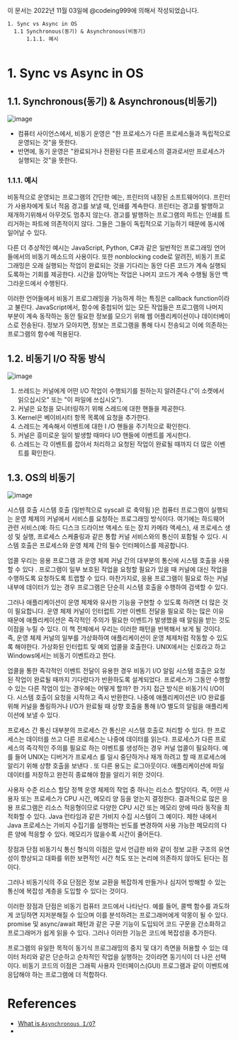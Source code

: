 
이 문서는 2022년 11월 03일에 @codeing999에 의해서 작성되었습니다.
```
1. Sync vs Async in OS
  1.1 Synchronous(동기) & Asynchronous(비동기)
      1.1.1. 예시
      
```

# 1. Sync vs Async in OS
## 1.1. Synchronous(동기) & Asynchronous(비동기)
![image](https://user-images.githubusercontent.com/109027875/199735442-a3088435-afe7-4c62-be8f-533fdf4c3557.png)

- 컴퓨터 사이언스에서, 비동기 운영은 "한 프로세스가 다른 프로세스들과 독립적으로 운영되는 것"을 뜻한다.
- 반면에, 동기 운영은 "완료되거나 전환된 다른 프로세스의 결과로서만 프로세스가 실행되는 것"을 뜻한다.

### 1.1.1. 예시
비동적으로 운영되는 프로그램의 간단한 예는, 프린터의 내장된 소프트웨어이다.
프린터가 사용자에게 토너 적음 경고를 보낼 때, 인쇄를 계속한다.
프린터는 경고를 발행하고 재개하기위해서 아무것도 멈추지 않는다.
경고를 발행하는 프로그램의 파트는 인쇄를 트리거하는 파트에 의존적이지 않다.
그들은 그들이 독립적으로 기능하기 때문에 동시에 일어날 수 있다.

다른 더 추상적인 예시는 JavaScript, Python, C#과 같은 일반적인 프로그래밍 언어들에서의 비동기 메소드의 사용이다.
또한 nonblocking code로 알려진, 비동기 프로그래밍은 오래 실행되는 작업이 완료되는 것을 기다리는 동안 다른 코드가 계속 실행되도록하는 기회를 제공한다.
시간을 잡아먹는 작업은 나머지 코드가 계속 수행될 동안 백그라운드에서 수행된다.

이러한 언어들에서 비동기 프로그래밍을 가능하게 하는 특징은 callback function이라고 불린다. 
JavaScript에서, 함수에 중첩되어 있는 모든 작업들은 프로그램의 나머지 부분이 계속 동작하는 동안 필요한 정보를 모으기 위해 웹 어플리케이션이나 데이터베이스로 전송된다.
정보가 모아지면, 정보는 프로그램을 통해 다시 전송되고 이에 의존하는 프로그램의 함수에 적용된다. 

## 1.2. 비동기 I/O 작동 방식
![image](https://user-images.githubusercontent.com/109027875/199860608-e56a5c25-79f4-4df8-a119-78b1434826a3.png)

1. 쓰레드는 커널에게 어떤 I/O 작업이 수행되기를 원하는지 알려준다.("이 소켓에서 읽으십시오" 또는 "이 파일에 쓰십시오").
2. 커널은 요청을 모니터링하기 위해 스레드에 대한 핸들을 제공한다.
3. Kernel은 베이비시터 항목 목록에 요청을 추가한다.
4. 스레드는 계속해서 이벤트에 대한 I /O 핸들을 주기적으로 확인한다.
5. 커널은 흥미로운 일이 발생할 때마다 I/O 핸들에 이벤트를 게시한다.
6. 스레드는 각 이벤트를 잡아서 처리하고 요청된 작업이 완료될 때까지 더 많은 이벤트를 확인한다.

## 1.3. OS의 비동기
![image](https://user-images.githubusercontent.com/109027875/199861339-76ef02d4-c25e-47d4-bcb5-4808d6353e0a.png)

시스템 호출
시스템 호출 (일반적으로 syscall 로 축약됨 )은 컴퓨터 프로그램이 실행되는 운영 체제의 커널에서 서비스를 요청하는 프로그래밍 방식이다. 
여기에는 하드웨어 관련 서비스(예: 하드 디스크 드라이브 액세스 또는 장치 카메라 액세스), 새 프로세스 생성 및 실행, 프로세스 스케줄링과 같은 통합 커널 서비스와의 통신이 포함될 수 있다. 
시스템 호출은 프로세스와 운영 체제 간의 필수 인터페이스를 제공합니다.

업콜
우리는 응용 프로그램 과 운영 체제 커널 간의 대부분의 통신에 시스템 호출을 사용할 수 있다 . 프로그램이 일부 보호된 작업을 요청할 필요가 있을 때 커널에 대신 작업을 수행하도록 요청하도록 트랩할 수 있다. 마찬가지로, 응용 프로그램이 필요로 하는 커널 내부에 데이터가 있는 경우 프로그램은 단순히 시스템 호출을 수행하여 검색할 수 있다.

그러나 애플리케이션이 운영 체제와 유사한 기능을 구현할 수 있도록 하려면 더 많은 것이 필요합니다. 운영 체제 커널이 인터럽트 기반 이벤트 전달을 필요로 하는 많은 이유 때문에 애플리케이션은 즉각적인 주의가 필요한 이벤트가 발생했을 때 알림을 받는 것도 이점을 누릴 수 있다. 이 책 전체에서 우리는 이러한 패턴을 반복해서 보게 될 것이다. 즉, 운영 체제 커널의 일부를 가상화하여 애플리케이션이 운영 체제처럼 작동할 수 있도록 해야한다. 가상화된 인터럽트 및 예외 업콜을 호출한다. UNIX에서는 신호라고 하고 Windows에서는 비동기 이벤트라고 한다.

업콜을 통한 즉각적인 이벤트 전달이 유용한 경우
비동기 I/O 알림
시스템 호출은 요청된 작업이 완료될 때까지 기다렸다가 반환하도록 설계되었다. 프로세스가 그동안 수행할 수 있는 다른 작업이 있는 경우에는 어떻게 할까? 한 가지 접근 방식은 비동기식 I/O이다. 시스템 호출이 요청을 시작하고 즉시 반환한다. 나중에 애플리케이션은 I/O 완료를 위해 커널을 폴링하거나 I/O가 완료될 때 상향 호출을 통해 I/O 별도의 알림을 애플리케이션에 보낼 수 있다.

프로세스 간 통신
대부분의 프로세스 간 통신은 시스템 호출로 처리할 수 있다. 한 프로세스는 데이터를 쓰고 다른 프로세스는 나중에 데이터를 읽는다. 프로세스가 다른 프로세스의 즉각적인 주의를 필요로 하는 이벤트를 생성하는 경우 커널 업콜이 필요하다.
예를 들어 UNIX는 디버거가 프로세스 를 일시 중단하거나 재개 하려고 할 때 프로세스에 알리기 위해 상향 호출을 보낸다 . 또 다른 용도는 로그아웃이다.
애플리케이션에 파일 데이터를 저장하고 완전히 종료해야 함을 알리기 위한 것이다.

사용자 수준 리소스 할당 정책
운영 체제의 작업 중 하나는 리소스 할당이다. 즉, 어떤 사용자 또는 프로세스가 CPU 시간, 메모리 양 등을 얻는지 결정한다. 결과적으로 많은 응용 프로그램은 리소스 적응형이므로 다양한 CPU 시간 또는 메모리 양에 따라 동작을 최적화할 수 있다. Java 런타임과 같은 가비지 수집 시스템이 그 예이다. 제한 내에서 Java 프로세스는 가비지 수집기를 실행하는 빈도를 변경하여 사용 가능한 메모리의 다른 양에 적응할 수 있다. 메모리가 많을수록 시간이 줄어든다.

장점과 단점
비동기식 통신 형식의 이점은 앞서 언급한 바와 같이 정보 교환 구조의 유연성이 향상되고 대화를 위한 보편적인 시간 척도 또는 논리에 의존하지 않아도 된다는 점이다.

그러나 비동기식의 주요 단점은 정보 교환을 복잡하게 만들거나 심지어 방해할 수 있는 통신에 복잡성 계층을 도입할 수 있다는 것이다.

이러한 장점과 단점은 비동기 컴퓨터 코드에서 나타난다. 예를 들어, 콜백 함수를 과도하게 코딩하면 지저분해질 수 있으며 이를 분석하려는 프로그래머에게 악몽이 될 수 있다. promise 및 async/await 패턴과 같은 구문 기능이 도입되어 코드 구문을 간소화하고 프로그래머가 쉽게 읽을 수 있다. 그러나 이러한 기능은 코드에 복잡성을 추가한다.

프로그램의 유일한 목적이 동기식 프로그래밍의 중지 및 대기 측면을 허용할 수 있는 데이터 처리와 같은 단순하고 순차적인 작업을 실행하는 것이라면 동기식이 더 나은 선택이다. 비동기 코드의 이점은 그래픽 사용자 인터페이스(GUI) 프로그램과 같이 이벤트에 응답해야 하는 프로그램에 더 적합하다.

# References
- [What is `Asynchronous I/O`?](https://medium.com/nerd-for-tech/what-is-asynchronous-i-o-b37994359471)
- 
